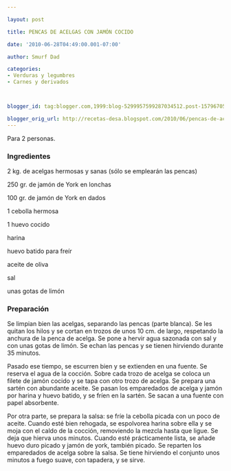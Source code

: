```yaml
---

layout: post

title: PENCAS DE ACELGAS CON JAMÓN COCIDO

date: '2010-06-28T04:49:00.001-07:00'

author: Smurf Dad

categories:
- Verduras y legumbres
- Carnes y derivados



blogger_id: tag:blogger.com,1999:blog-5299957599287034512.post-1579670532730424694

blogger_orig_url: http://recetas-desa.blogspot.com/2010/06/pencas-de-acelgas-con-jamon-cocido.html
---
```


Para 2 personas.

<h3>Ingredientes</h3>

2 kg. de acelgas hermosas y sanas (sólo se emplearán las pencas)

250 gr. de jamón de York en lonchas

100 gr. de jamón de York en dados

1 cebolla hermosa

1 huevo cocido

harina

huevo batido para freír

aceite de oliva

sal

unas gotas de limón

<h3>Preparación</h3>

Se limpian bien las acelgas, separando las pencas (parte blanca). Se les quitan los hilos y se cortan en trozos de unos 10 cm. de largo, respetando la anchura de la penca de acelga. Se pone a hervir agua sazonada con sal y con unas gotas de limón. Se echan las pencas y se tienen hirviendo durante 35 minutos.

Pasado ese tiempo, se escurren bien y se extienden en una fuente. Se reserva el agua de la cocción. Sobre cada trozo de acelga se coloca un filete de jamón cocido y se tapa con otro trozo de acelga. Se prepara una sartén con abundante aceite. Se pasan los emparedados de acelga y jamón por harina y huevo batido, y se fríen en la sartén. Se sacan a una fuente con papel absorbente.

Por otra parte, se prepara la salsa: se fríe la cebolla picada con un poco de aceite. Cuando esté bien rehogada, se espolvorea harina sobre ella y se moja con el caldo de la cocción, removiendo la mezcla hasta que ligue. Se deja que hierva unos minutos. Cuando esté prácticamente lista, se añade huevo duro picado y jamón de york, también picado. Se reparten los emparedados de acelga sobre la salsa. Se tiene hirviendo el conjunto unos minutos a fuego suave, con tapadera, y se sirve.
